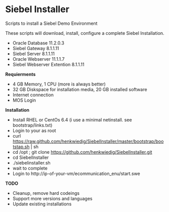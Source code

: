 Siebel Installer
================

Scripts to install a Siebel Demo Environment

These scripts will download, install, configure a complete Siebel Installation.

* Oracle Database 11.2.0.3
* Siebel Gateway 8.1.1.11
* Siebel Server 8.1.1.11
* Oracle Webserver 11.1.1.7
* Siebel Webserver Extention 8.1.1.11

**Requierments**

* 4 GB Memory, 1 CPU (more is always better)
* 32 GB Diskspace for installation media, 20 GB installed software
* Internet connection
* MOS Login

**Installation**

* Install RHEL or CentOs 6.4 (i use a minimal netinstall. see bootstrap/links.txt)
* Login to your as root
* curl https://raw.github.com/henkwiedig/SiebelInstaller/master/bootstrap/bootstap.sh | sh
* cd /opt ; git clone https://github.com/henkwiedig/SiebelInstaller.git
* cd SiebelInstaller
* ./siebelinstaller.sh
* wait to complete
* Login to http://ip-of-your-vm/ecommunication_enu/start.swe

**TODO**

* Cleanup, remove hard codeings
* Support more versions and languages
* Update existing installations

